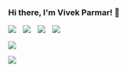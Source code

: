 ### Hi there, I'm Vivek Parmar! 👋

<a href="https://www.linkedin.com/in/vivekparmar18/"><img src="https://img.shields.io/badge/LinkedIn-0077B5?style=for-the-badge&logo=linkedin&logoColor=white"></a>&emsp;<a href="https://twitter.com/VvekParmar"><img src="https://img.shields.io/badge/Twitter-1DA1F2?style=for-the-badge&logo=twitter&logoColor=white"></a>&emsp;<a href="https://www.instagram.com/vvek.parmar/"><img src="https://img.shields.io/badge/Instagram-E4405F?style=for-the-badge&logo=instagram&logoColor=white"></a>&emsp;<a href="mailto:parmarvivek114@gmail.com"><img src="https://img.shields.io/badge/Gmail-D14836?style=for-the-badge&logo=gmail&logoColor=white"></a>

<a href="https://github.com/vvekparmar">![](https://komarev.com/ghpvc/?username=vvekparmar&color=blue)</a>

<a href="https://github.com/vvekparmar">
   <img src="https://github-readme-stats.vercel.app/api?username=vvekparmar&show_icons=true&title_color=336EFF&icon_color=336EFF&text_color=000000&bg_color=FFFFFF">
</a>
